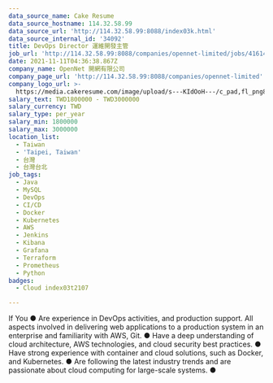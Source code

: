 ```yaml
---
data_source_name: Cake Resume
data_source_hostname: 114.32.58.99
data_source_url: 'http://114.32.58.99:8088/index03k.html'
data_source_internal_id: '34092'
title: DevOps Director 運維開發主管
job_url: 'http://114.32.58.99:8088/companies/opennet-limited/jobs/416142'
date: 2021-11-11T04:36:38.867Z
company_name: OpenNet 開網有限公司
company_page_url: 'http://114.32.58.99:8088/companies/opennet-limited'
company_logo_url: >-
  https://media.cakeresume.com/image/upload/s---KIdOoH---/c_pad,fl_png8,h_200,w_200/v1574663536/bzaybcelyff1kqaqhhmr.png
salary_text: TWD1800000 - TWD3000000
salary_currency: TWD
salary_type: per_year
salary_min: 1800000
salary_max: 3000000
location_list:
  - Taiwan
  - 'Taipei, Taiwan'
  - 台灣
  - 台灣台北
job_tags:
  - Java
  - MySQL
  - DevOps
  - CI/CD
  - Docker
  - Kubernetes
  - AWS
  - Jenkins
  - Kibana
  - Grafana
  - Terraform
  - Prometheus
  - Python
badges:
  - Cloud index03t2107

---
```


If You ● Are experience in DevOps activities, and production support. All aspects involved in delivering web applications to a production system in an enterprise and familiarity with AWS, Git. ● Have a deep understanding of cloud architecture, AWS technologies, and cloud security best practices. ● Have strong experience with container and cloud solutions, such as Docker, and Kubernetes. ● Are following the latest industry trends and are passionate about cloud computing for large-scale systems. ●